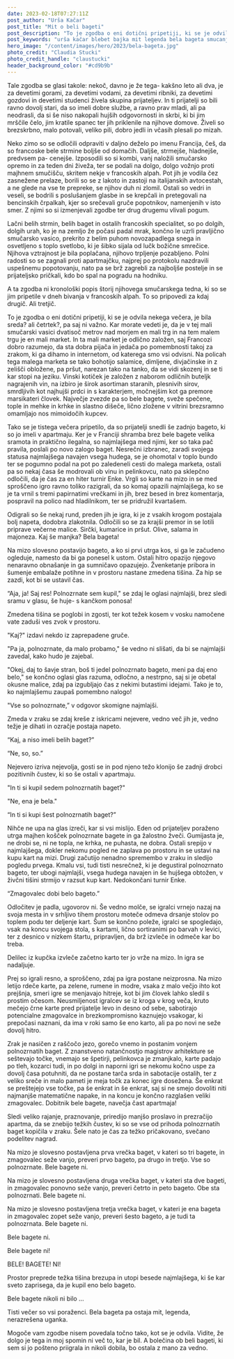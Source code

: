 ```yaml
---
date: 2023-02-18T07:27:11Z
post_author: "Urša Kačar"
post_title: "Mit o beli bageti"
post_description: "To je zgodba o eni dotični pripetiji, ki se je odvila nekega večera, je bila sreda? ali četrtek?, pa saj ni važno. Kar morate vedeti je, da je v tej mali smučarski vasici dvatisoč metrov nad morjem en mali trg in na tem malem trgu je en mali market. In ta mali market je odlično založen, saj Francozi dobro razumejo, da sta dobra pijača in jedača po pomembnosti takoj za zrakom, ki ga dihamo in internetom, od katerega smo vsi odvisni."
post_keywords: "urša kačar blebet bajka mit legenda bela bageta smucanje francija pijaca jedaca"
hero_image: "/content/images/hero/2023/bela-bageta.jpg"
photo_credit: "Claudia Stucki"
photo_credit_handle: "claustucki"
header_background_color: "#cd9b9b"
---
```


Tale zgodba se glasi takole: nekoč, davno je že tega- kakšno leto ali dva, je za devetimi gorami, za devetimi vodami, za devetimi ribniki, za devetimi gozdovi in devetimi studenci živela skupina prijateljev. In ti prijatelji so bili ravno dovolj stari, da so imeli dobre službe, a ravno prav mladi, ali pa neodrasli, da si še niso nakopali hujših odgovornosti in skrbi, ki bi jim mrščile čelo, jim kratile spanec ter jih priklenile na njihove domove. Živeli so brezskrbno, malo potovali, veliko pili, dobro jedli in včasih plesali po mizah.

Neko zimo so se odločili odpraviti v daljno deželo po imenu Francija, češ, da so francoske bele strmine boljše od domačih. Daljše, strmejše, hladnejše, predvsem pa- cenejše. Izposodili so si kombi, vanj naložili smučarsko opremo in za teden dni živeža, ter se podali na dolgo, dolgo vožnjo proti majhnem smučišču, skritem nekje v francoskih alpah. Pot jih je vodila čez zasnežene prelaze, borili so se z lakoto in zastoji na italijanskih avtocestah, a ne glede na vse te prepreke, se njihov duh ni zlomil. Ostali so vedri in veseli, se bodrili s poslušanjem glasbe in se krepčali in pretegovali na bencinskih črpalkah, kjer so srečevali gruče popotnikov, namenjenih v isto smer. Z njimi so si izmenjevali zgodbe ter drug drugemu vlivali pogum.

Lačni belih strmin, belih baget in ostalih francoskih specialitet, so po dolgih, dolgih urah, ko je na zemljo že počasi padal mrak, končno le uzrli pravljično smučarsko vasico, prekrito z belim puhom novozapadlega snega in osvetljeno s toplo svetlobo, ki je šibko sijala od lučk božične smrečice. Njihova vztrajnost je bila poplačana, njihovo trpljenje pozabljeno. Polni radosti so se zagnali proti apartmajčku, najprej po protokolu nazdravili uspešnemu popotovanju, nato pa se brž zagrebli za najboljše postelje in se prijateljsko pričkali, kdo bo spal na pogradu na hodniku.

A ta zgodba ni kronološki popis štorij njihovega smučarskega tedna, ki so se jim pripetile v dneh bivanja v francoskih alpah. To so pripovedi za kdaj drugič. Ali tretjič.

To je zgodba o eni dotični pripetiji, ki se je odvila nekega večera, je bila sreda? ali četrtek?, pa saj ni važno. Kar morate vedeti je, da je v tej mali smučarski vasici dvatisoč metrov nad morjem en mali trg in na tem malem trgu je en mali market. In ta mali market je odlično založen, saj Francozi dobro razumejo, da sta dobra pijača in jedača po pomembnosti takoj za zrakom, ki ga dihamo in internetom, od katerega smo vsi odvisni. Na policah tega malega marketa se tako bohotijo salamice, dimljene, divjačinske in z zelišči obložene, pa pršut, narezan tako na tanko, da se vidi skozenj in se ti kar stopi na jeziku. Vinski kotiček je založen z naborom odličnih buteljk nagrajenih vin, na izbiro je širok asortiman staranih, plesnivih sirov, smrdljivih kot najhujši prdci in s karakterjem, močnejšim kot ga premore marsikateri človek. Največje zvezde pa so bele bagete, sveže spečene, tople in mehke in krhke in slastno dišeče, lično zložene v vitrini brezsramno omamljajo nos mimoidočih kupcev.

Tako se je tistega večera pripetilo, da so prijatelji snedli še zadnjo bageto, ki so jo imeli v apartmaju. Ker je v Franciji shramba brez bele bagete velika sramota in praktično ilegalna, so najmlajšega med njimi, ker so taka pač pravila, poslali po novo zalogo baget. Nesrečni izbranec, zaradi svojega statusa najmlajšega navajen vsega hudega, se je ohomotal v toplo bundo ter se pogumno podal na pot po zaledeneli cesti do malega marketa, ostali pa so nekaj časa še modrovali ob vinu in pelinkovcu, nato pa sklepčno odločili, da je čas za en hiter turnir Enke. Vrgli so karte na mizo in se med sproščeno igro ravno toliko razigrali, da so komaj opazili najmlajšega, ko se je ta vrnil s tremi papirnatimi vrečkami in jih, brez besed in brez komentarja, pospravil na polico nad hladilnikom, ter se pridružil kvartašem.

Odigrali so še nekaj rund, preden jih je igra, ki je z vsakih krogom postajala bolj napeta, dodobra zlakotnila. Odločili so se za krajši premor in se lotili priprave večerne malice. Sirčki, kumarice in pršut. Olive, salama in majoneza. Kaj še manjka? Bela bageta!

Na mizo slovesno postavijo bageto, a ko si prvi utrga kos, si ga le začudeno ogleduje, namesto da bi ga ponesel k ustom. Ostali hitro opazijo njegovo nenaravno obnašanje in ga sumničavo opazujejo. Žvenketanje pribora in šumenje embalaže potihne in v prostoru nastane zmedena tišina. Za hip se zazdi, kot bi se ustavil čas.

“Aja, ja! Saj res! Polnozrnate sem kupil," se zdaj le oglasi najmlajši, brez sledi sramu v glasu, še huje- s kančkom ponosa!

Zmedena tišina se poglobi in zgosti, ter kot težek kosem v vosku namočene vate zaduši ves zvok v prostoru.

"Kaj?" izdavi nekdo iz zaprepadene gruče.

"Pa ja, polnozrnate, da malo probamo," še vedno ni slišati, da bi se najmlajši zavedal, kako hudo je zajebal.

"Okej, daj to šavje stran, boš ti jedel polnozrnato bageto, meni pa daj eno belo," se končno oglasi glas razuma, odločno, a nestrpno, saj si je obetal okusne malice, zdaj pa izgubljajo čas z nekimi butastimi idejami. Tako je to, ko najmlajšemu zaupaš pomembno nalogo!

"Vse so polnozrnate,” v odgovor skomigne najmlajši.

Zmeda v zraku se zdaj kreše z iskricami nejevere, vedno več jih je, vedno težje je dihati in ozračje postaja napeto.

“Kaj, a niso imeli belih baget?”

“Ne, so, so.”

Nejevero izriva nejevolja, gosti se in pod njeno težo klonijo še zadnji drobci pozitivnih čustev, ki so še ostali v apartmaju.

"In ti si kupil sedem polnozrnatih baget?"

"Ne, ena je bela."

“In ti si kupi šest polnozrnatih baget?”

Nihče ne upa na glas izreči, kar si vsi mislijo. Eden od prijateljev poraženo utrga majhen košček polnozrnate bagete in ga žalostno žveči. Gumijasta je, ne drobi se, ni ne topla, ne krhka, ne puhasta, ne dobra. Ostali srepijo v najmlajšega, dokler nekomu pogled ne zaplava po prostoru in se ustavi na kupu kart na mizi. Drugi začutijo nenadno spremembo v zraku in sledijo pogledu prvega. Kmalu vsi, tudi tisti nesrečnež, ki je degustiral polnozrnato bageto, ter ubogi najmlajši, vsega hudega navajen in še hujšega obtožen, v živčni tišini strmijo v razsut kup kart. Nedokončani turnir Enke.

“Zmagovalec dobi belo bageto.”

Odločitev je padla, ugovorov ni. Še vedno molče, se igralci vrnejo nazaj na svoja mesta in v srhljivo tihem prostoru moteče odmeva drsanje stolov po toplem podu ter deljenje kart. Šum se končno poleže, igralci se spogledajo, vsak na koncu svojega stola, s kartami, lično sortiranimi po barvah v levici, ter z desnico v nizkem štartu, pripravljen, da brž izvleče in odmeče kar bo treba.

Delilec iz kupčka izvleče začetno karto ter jo vrže na mizo. In igra se nadaljuje.

Prej so igrali resno, a sproščeno, zdaj pa igra postane neizprosna. Na mizo letijo rdeče karte, pa zelene, rumene in modre, vsaka z malo večjo ihto kot prejšnja, smeri igre se menjavajo hitreje, kot bi jim človek lahko sledil s prostim očesom. Neusmiljenost igralcev se iz kroga v krog veča, kruto mečejo črne karte pred prijatelje levo in desno od sebe, sabotirajo potencialne zmagovalce in brezkompromisno kaznujejo vsakogar, ki prepočasi naznani, da ima v roki samo še eno karto, ali pa po novi ne seže dovolj hitro.

Zrak je nasičen z raščočo jezo, gorečo vnemo in postanim vonjem polnozrnatih baget. Z znanstveno natančnostjo magistrov arhitekture se seštevajo točke, vnemajo se špetirji, pelinkovca je zmanjkalo, karte padajo po tleh, kozarci tudi, in po dolgi in naporni igri se nekomu kočno uspe za dovolj časa potuhniti, da ne postane tarča srda in sabotacije ostalih, ter z veliko sreče in malo pameti je meja točk za konec igre dosežena. Še enkrat se preštejejo vse točke, pa še enkrat in še enkrat, saj si ne smejo dovoliti niti najmanjše matematične napake, in na koncu je končno razglašen veliki zmagovalec. Dobitnik bele bagete, navečja čast apartmaja!

Sledi veliko rajanje, praznovanje, priredijo manjšo proslavo in prezračijo apartma, da se znebijo težkih čustev, ki so se vse od prihoda polnozrnatih baget kopičila v zraku. Šele nato je čas za težko pričakovano, svečano podelitev nagrad.


Na mizo je slovesno postavljena prva vrečka baget, v kateri so tri bagete, in zmagovalec seže vanjo, preveri prvo bageto, pa drugo in tretjo. Vse so polnozrnate. Bele bagete ni.

Na mizo je slovesno postavljena druga vrečka baget, v kateri sta dve bageti, in zmagovalec ponovno seže vanjo, preveri četrto in peto bageto. Obe sta polnozrnati. Bele bagete ni.

Na mizo je slovesno postavljena tretja vrečka baget, v kateri je ena bageta in zmagovalec zopet seže vanjo, preveri šesto bageto, a je tudi ta polnozrnata. Bele bagete ni.

Bele bagete ni.

Bele bagete ni!

BELE! BAGETE! NI!

Prostor preprede težka tišina brezupa in utopi besede najmlajšega, ki še kar sveto zaprisega, da je kupil eno belo bageto.

Bele bagete nikoli ni bilo …

Tisti večer so vsi poraženci. Bela bageta pa ostaja mit, legenda, nerazrešena uganka.

Mogoče vam zgodbe nisem povedala točno tako, kot se je odvila. Vidite, že dolgo je tega in moj spomin ni več to, kar je bil. A bolečina ob beli bageti, ki sem si jo pošteno priigrala in nikoli dobila, bo ostala z mano za vedno.

